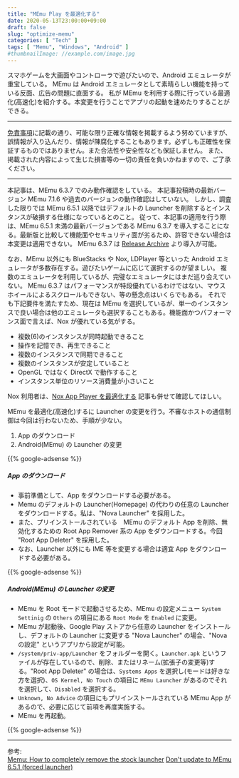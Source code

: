 ```yaml
---
title: "MEmu Play を最適化する"
date: 2020-05-13T23:00:00+09:00
draft: false
slug: "optimize-memu"
categories: [ "Tech" ]
tags: [ "Memu", "Windows", "Android" ]
#thumbnailImage: //example.com/image.jpg
---
```


スマホゲームを大画面やコントローラで遊びたいので、Android エミュレータが重宝している。
MEmu は Android エミュレータとして素晴らしい機能を持っている反面、広告の問題に直面する。
私が MEmu を利用する際に行っている最適化(高速化)を紹介する。本変更を行うことでアプリの起動を速めたりすることができる。  

<!--more-->
___
[免責事項](/page/terms-of-use)に記載の通り、可能な限り正確な情報を掲載するよう努めていますが、誤情報が入り込んだり、情報が陳腐化することもあります。必ずしも正確性を保証するものではありません。また合法性や安全性なども保証しません。
また、掲載された内容によって生じた損害等の一切の責任を負いかねますので、ご了承ください。
___

本記事は、MEmu 6.3.7 でのみ動作確認をしている。
本記事投稿時の最新バージョン MEmu 7.1.6 や過去のバージョンの動作確認はしていない。
しかし、調査した限りでは MEmu 6.5.1 以降ではデフォルトの Launcher を削除するとインスタンスが破損する仕様になっているとのこと。
従って、本記事の適用を行う際は、MEmu 6.5.1 未満の最新バージョンである MEmu 6.3.7 を導入することになる。最新版と比較して機能面やセキュリティ面が劣るため、許容できない場合は本変更は適用できない。
MEmu 6.3.7 は [Release Archive](https://www.memuplay.com/blog/release-archive.html) より導入が可能。

なお、MEmu 以外にも BlueStacks や Nox, LDPlayer 等といった Android エミュレータが多数存在する。遊びたいゲームに応じて選択するのが望ましい。
複数のエミュレータを利用しているが、完璧なエミュレータにはまだ巡り会えていない。
MEmu 6.3.7 はパフォーマンスが特段優れているわけではない、マウスホイールによるスクロールもできない、等の懸念点はいくらでもある。
それでも下記要件を満たすため、現在は MEmu を選択しているが、単一のインスタンスで良い場合は他のエミュレータも選択することもある。機能面かつパフォーマンス面で言えば、Nox が優れている気がする。

* 複数(6)のインスタンスが同時起動できること
* 操作を記憶でき、再生できること
* 複数のインスタンスで同期できること
* 複数のインスタンスが安定していること
* OpenGL ではなく DirectX で動作すること
* インスタンス単位のリソース消費量が小さいこと

Nox 利用者は、[Nox App Player を最適化する](/post/debloat-optimize-nox/) 記事も併せて確認してほしい。  

MEmu を最適化(高速化)するに Launcher の変更を行う。不審なホストの通信制御は今回は行わないため、手順が少ない。

1. App のダウンロード
2. Android(MEmu) の Launcher の変更

{{% google-adsense %}}

##### App のダウンロード

* 事前準備として、App をダウンロードする必要がある。
* Memu のデフォルトの Launcher(Homepage) の代わりの任意の Launcher をダウンロードする。私は、"Nova Launcher" を採用した。
* また、プリインストールされている　MEmu のデフォルト App を削除、無効化するための Root App Remover 系の App をダウンロードする。今回 "Root App Deleter" を採用した。
* なお、Launcher 以外にも IME 等を変更する場合は適宜 App をダウンロードする必要がある。

{{% google-adsense %}}
##### Android(MEmu) の Launcher の変更

* MEmu を Root モードで起動させるため、MEmu の設定メニュー `System Settinig` の `Others` の項目にある `Root Mode` を `Enabled` に変更。
* MEmu が起動後、Google Play ストアから任意の Launcher をインストールし、デフォルトの Launcher に変更する "Nova Launcher" の場合、"Nova の設定" というアプリから設定が可能。
* `/system/priv-app/Launcher` をフォルダーを開く。`Launcher.apk` というファイルが存在しているので、削除、またはリネーム(拡張子の変更等)する。"Root App Deleter" の場合は、`Systems Apps` を選択し(モードは好きな方を選択)、`OS Kernel, No Touch` の項目に `MEmu Launcher` があるのでそれを選択して、`Disabled` を選択する。
* `Unknown, No Advice` の項目にもプリインストールされている MEmu App があるので、必要に応じて前項を再度実施する。
* MEmu を再起動。

{{% google-adsense %}}

___  
参考:  
[Memu: How to completely remove the stock launcher](https://www.reddit.com/r/FFBraveExvius/comments/8ru1w4/memu_how_to_completely_remove_the_stock_launcher/)
[Don't update to MEmu 6.5.1 (forced launcher)](https://www.reddit.com/r/FFBraveExvius/comments/d2n9v6/dont_update_to_memu_651_forced_launcher/)  

